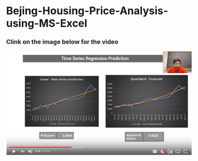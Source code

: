# Bejing-Housing-Price-Analysis-using-MS-Excel
### Clink on the image below for the video
[![Watch the video](https://github.com/adesh-gadge/Bejing-Housing-Price-Analysis-using-MS-Excel/blob/master/present.PNG)](https://www.youtube.com/watch?v=R5B4VBeZyGI&feature=youtu.be)
